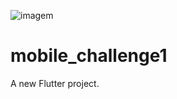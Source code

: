 ![imagem](https://github.com/kaiouseii/mobile_challenge1/assets/135378144/a4cc0f8b-da8d-466c-bb18-19abbbe35646)
# mobile_challenge1

A new Flutter project.
